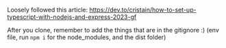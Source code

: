 Loosely followed this article: https://dev.to/cristain/how-to-set-up-typescript-with-nodejs-and-express-2023-gf

After you clone, remember to add the things that are in the gitignore :)  (env file, run `npm i` for the node_modules, and the dist folder)
